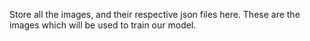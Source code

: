 Store all the images, and their respective json files here. These are the images which will be used to train our model.

